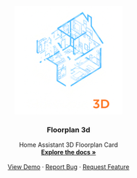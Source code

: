 <a id="readme-top"></a>

<!-- PROJECT LOGO -->
<br />
<div align="center">
  <a href="https://github.com/johnnyo21/floorplan_3d">
    <img src="images/floorplan_3d_logo.png" alt="Logo" width="250" height="250">
  </a>

<h3 align="center">Floorplan 3d</h3>

  <p align="center">
    Home Assistant 3D Floorplan Card
    <br />
    <a href="https://github.com/johnnyo21/floorplan_3d"><strong>Explore the docs »</strong></a>
    <br />
    <br />
    <a href="https://github.com/johnnyo21/floorplan_3d">View Demo</a>
    &middot;
    <a href="https://github.com/johnnyo21/floorplan_3d/issues/new?labels=bug&template=bug-report---.md">Report Bug</a>
    &middot;
    <a href="https://github.com/johnnyo21/floorplan_3d/issues/new?labels=enhancement&template=feature-request---.md">Request Feature</a>
  </p>
</div>

